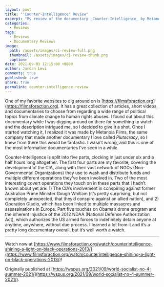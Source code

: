 ```yaml
---
layout: post
title: "'Counter-Intelligence' Review"
excerpt: "My review of the documentary _Counter-Intelligence_ by Metanoia Films."
categories:
  - Reviews
tags:
  - Reviews
  - Documentary Reviews
image: 
  path: /assets/images/ci-review-full.png
  thumbnail: /assets/images/ci-review-thumb.png
  caption:
date: 2021-09-01 12:15:00 +0800
author: Jordan Levi
comments: true
published: true
share: true
permalink: counter-intelligence-review
---
```

One of my favorite websites to dig around on is [https://filmsforaction.org](https://filmsforaction.org). It has a great collection of articles, short videos, and documentaries to choose from regarding a wide range of political topics from climate change to human rights abuses. I found out about this documentary while I was digging around on there for something to watch and the description intrigued me, so I decided to give it a shot. Once I started watching it, I realized it was made by Metanoia Films, the same company that made another documentary I love called _Plutocracy_, so I knew from there this would be fantastic. I wasn’t wrong, and this is one of the most informative documentaries I’ve seen in a while.

Counter-Intelligence is split into five parts, clocking in just under six and a half hours long altogether. The first four parts are my favorite, covering the development of the CIA, along with their vast network of NGOs (Non-Governmental Organizations) they use to wash and distribute funds and multiple different operations they’ve been involved in. Two of the most interesting covert operations they touch on in these parts that I hadn’t known about yet are: 1) The CIA’s involvement in conspiring against former Australian Prime Minister Gough Whitlam (it’s pretty surprising, but not completely unexpected, that they’d conspire against an allied nation), and 2) Operation Gladio, which has been linked to multiple massacres and assassinations in Europe. Part five touches on Obama’s drone program and the inherent injustice of the 2012 NDAA (National Defense Authorization Act), which authorizes the US armed forces to indefinitely detain anyone at anytime, anywhere, without due process. I learned a lot from it and it’s a pretty long documentary overall, but it’s well worth a watch.

<hr>

Watch now at [https://www.filmsforaction.org/watch/counterintelligence-shining-a-light-on-black-operations-2013/](https://www.filmsforaction.org/watch/counterintelligence-shining-a-light-on-black-operations-2013/)!

Originally published at [https://wspus.org/2021/09/world-socialist-no-4-summer-2021/](https://wspus.org/2021/09/world-socialist-no-4-summer-2021/).
